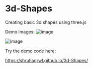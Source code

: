 # 3d-Shapes
Creating basic 3d shapes using three.js

Demo images:
![image](https://user-images.githubusercontent.com/35723938/61690387-cf5ff880-ad46-11e9-8a05-321d1fb0ad89.png)

![image](https://user-images.githubusercontent.com/35723938/61690730-9ffdbb80-ad47-11e9-9254-f3a0bd9386bc.png)

Try the demo code here:

https://shrutiagrwl.github.io/3d-Shapes/
